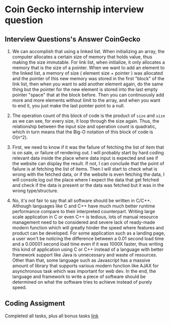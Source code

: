# Coin Gecko internship interview question

## Interview Questions's Answer CoinGecko

1. We can accomplish that using a linked list. When initializing an array, the computer allocates a certain size of memory that holds value, thus making the size immutable. For link list, when initialize, it only allocates a memory that is the size of a pointer. When we want to add an element to the linked list, a memory of size ( element size + pointer ) was allocated and the pointer of this new memory was stored in the first "block" of the link list, then when you want to add another element again, do the same thing but the pointer for the new element is stored into the last empty pointer "space" that at the block before. Then you can continuously add more and more elements without limit to the array, and when you want to end it, you just make the last pointer point to a null.

2. The operation count of this block of code is the product of `size` and `size` as we can see, for every size, it loop through the size again. Thus, the relationship between the input size and operation count is quadratic, which in turn means that the Big-O notation of this block of code is O(n^2).

3. First, we need to know if it was the failure of fetching the list of item that is on sale, or failure of rendering out. I will probably start by hard coding relevant data inside the place where data input is expected and see if the website can display the result. If not, I can conclude that the point of failure is at fetching the list of items. Then I will start to check what is wrong with the fetched data, or if the website is even fetching the data, I will console.log out the place where I expect the data that get fetched and check if the data is present or the data was fetched but it was in the wrong type/structure.

4. No, it's not fair to say that all software should be written in C/C++. Although languages like C and C++ have much much better runtime performance compare to their interpreted counterpart. Writing large scale application in C or even C++ is tedious, lots of manual resource management need to be considered and severe lack of ready-made modern function which will greatly hinder the speed where features and product can be developed. For some application such as a landing page, a user won't be noticing the difference between a 0.01 second load time and a 0.00001 second load time even if it was 1000X faster, thus writing this kind of application using C or C++ instead of a language with better framework support like Java is unnecessary and waste of resources. Other than that, some language such as Javascript has a massive amount of library that supports various modern function like AJAX for asynchronous task which was important for web dev. In the end, the language and framework to write a piece of software should be determined on what the software tries to achieve instead of purely speed.

## Coding Assigment

Completed all tasks, plus all bonus tasks
[link](https://fir-playground-ca007.web.app/)
